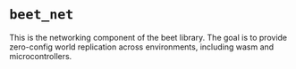 # `beet_net`

This is the networking component of the beet library. The goal is to provide zero-config world replication across environments, including wasm and microcontrollers.